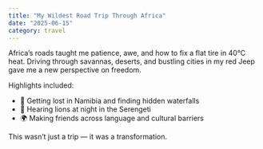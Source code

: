 ```yaml
---
title: "My Wildest Road Trip Through Africa"
date: "2025-06-15"
category: travel
---
```


Africa’s roads taught me patience, awe, and how to fix a flat tire in 40°C heat. Driving through savannas, deserts, and bustling cities in my red Jeep gave me a new perspective on freedom.

Highlights included:

- 🚙 Getting lost in Namibia and finding hidden waterfalls
- 🦁 Hearing lions at night in the Serengeti
- 🌍 Making friends across language and cultural barriers

This wasn’t just a trip — it was a transformation.
